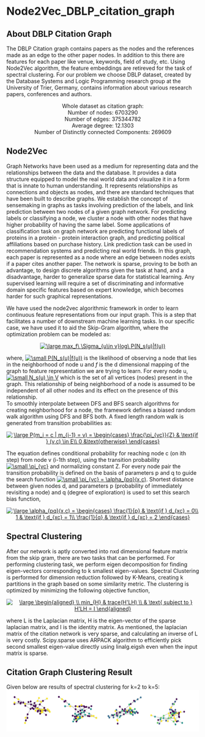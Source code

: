 # Node2Vec_DBLP_citation_graph

## About DBLP Citation Graph 
The DBLP Citation graph contains papers as the nodes and the references made as an edge to the other paper nodes. In addition to this there are features for each paper like venue, keywords, field of study, etc. Using Node2Vec algorithm, the feature embeddings are retireved for the task of spectral clustering. For our problem we choose DBLP dataset, created by the Database Systems and Logic Programming research group at the University of Trier, Germany, contains information about various research papers, conferences and authors.
<br>
<p align="center">
Whole dataset as citation graph:<br>
Number of nodes: 6703290<br>
Number of edges: 375344782 <br>
Average degree: 12.1303<br>
Number of Distinctly connected Components: 269609
</p>

## Node2Vec
Graph Networks have been used as a medium for representing data and the relationships between the data and the database. It provides a data structure equipped to model the real
world data and visualize it in a form that is innate to human understanding. It represents relationships as connections and objects as nodes, and there are standard techniques that have been built to describe graphs. We establish the concept of sensemaking in graphs as tasks involving prediction of the labels, and link prediction between two nodes of a given graph network. For predicting labels or classifying a node, we cluster a node with other nodes that have higher probability of having the same label. Some applications of classification task on graph network are predicting functional labels of proteins in a protein - protein interaction graph, and predicting political affiliations based on purchase history. Link prediction task can be used in recommendation systems and predicting real world friends. In this graph, each paper is represented as a node where an edge between nodes exists if a paper cites another paper. The network is sparse, proving to be both an advantage, to design discrete algorithms given the task at hand, and a disadvantage, harder to generalize sparse data for statistical learning. Any supervised learning will require a set of discriminating and informative domain specific features based on expert
knowledge, which becomes harder for such graphical representations.
<br>

We have used the node2vec algorithmic framework in order to learn continuous feature representations from our input graph. This is a step that facilitates a number of
downstream machine learning tasks. In our specific case, we have used it to aid the Skip-Gram algorithm, where the optimization problem can be modeled as:
<p align="center">
<a href="https://www.codecogs.com/eqnedit.php?latex=\small&space;max_f\&space;\Sigma_{u\in&space;v}log\&space;P(N_s(u)|f(u))" target="_blank"><img src="https://latex.codecogs.com/gif.latex?\large&space;max_f\&space;\Sigma_{u\in&space;v}log\&space;P(N_s(u)|f(u))" title="\large max_f\ \Sigma_{u\in v}log\ P(N_s(u)|f(u))" /></a>
</p>
where, <a href="https://www.codecogs.com/eqnedit.php?latex=\small&space;P(N_s(u)|f(u))" target="_blank"><img src="https://latex.codecogs.com/gif.latex?\small&space;P(N_s(u)|f(u))" title="\small P(N_s(u)|f(u))" /></a> is the likelihood of observing a node that lies in the neighborhood of node u and <i>f</i> is the d dimensional mapping of the graph to feature representation we are trying to learn. For every node u, <a href="https://www.codecogs.com/eqnedit.php?latex=\small&space;N_s(u)&space;\in&space;V" target="_blank"><img src="https://latex.codecogs.com/gif.latex?\small&space;N_s(u)&space;\in&space;V" title="\small N_s(u) \in V" /></a> which is the set of all vertices (nodes) present in the graph. This relationship of being neighborhood of a node is assumed to be independent of all other nodes and its effect on the presence of this relationship. 
<br>
To smoothly interpolate between DFS and BFS search algorithms for creating neighborhood for a node, the framework defines a biased random walk algorithm using DFS and BFS both. A fixed length random walk is generated from transition probabilities as:
<p align="center">
  <a href="https://www.codecogs.com/eqnedit.php?latex=\large&space;P(m_i&space;=&space;c&space;|&space;m_{i-1}&space;=&space;v)&space;=&space;\begin{cases}&space;\frac{\pi_{vc}}{Z}&space;&&space;\text{if&space;}&space;(v,c)&space;\in&space;E\\&space;0&space;&\text{otherwise}&space;\end{cases}" target="_blank"><img src="https://latex.codecogs.com/gif.latex?\large&space;P(m_i&space;=&space;c&space;|&space;m_{i-1}&space;=&space;v)&space;=&space;\begin{cases}&space;\frac{\pi_{vc}}{Z}&space;&&space;\text{if&space;}&space;(v,c)&space;\in&space;E\\&space;0&space;&\text{otherwise}&space;\end{cases}" title="\large P(m_i = c | m_{i-1} = v) = \begin{cases} \frac{\pi_{vc}}{Z} & \text{if } (v,c) \in E\\ 0 &\text{otherwise} \end{cases}" /></a>
  </p>
The equation defines conditional probability for reaching node c (on ith step) from node v (i-1th step), using the transition probability <a href="https://www.codecogs.com/eqnedit.php?latex=\small&space;\pi_{vc}" target="_blank"><img src="https://latex.codecogs.com/gif.latex?\small&space;\pi_{vc}" title="\small \pi_{vc}" /></a> and normalizing constant Z. For every node pair the transition probability is defined on the basis of parameters p and q to guide the search function <a href="https://www.codecogs.com/eqnedit.php?latex=\small&space;\pi_{vc}&space;=&space;\alpha_{pq}(x,c)" target="_blank"><img src="https://latex.codecogs.com/gif.latex?\small&space;\pi_{vc}&space;=&space;\alpha_{pq}(x,c)" title="\small \pi_{vc} = \alpha_{pq}(x,c)" /></a>. Shortest distance between given nodes d, and parameters p (probability of immediately revisiting a node) and q (degree of exploration) is used to set this search bias function, 
<p align="center">
 <a href="https://www.codecogs.com/eqnedit.php?latex=\large&space;\alpha_{pq}(x,c)&space;=&space;\begin{cases}&space;\frac{1}{p}&space;&&space;\text{if&space;}&space;d_{xc}&space;=&space;0\\&space;1&space;&&space;\text{if&space;}&space;d_{xc}&space;=&space;1\\&space;\frac{1}{q}&space;&&space;\text{if&space;}&space;d_{xc}&space;=&space;2&space;\end{cases}" target="_blank"><img src="https://latex.codecogs.com/gif.latex?\large&space;\alpha_{pq}(x,c)&space;=&space;\begin{cases}&space;\frac{1}{p}&space;&&space;\text{if&space;}&space;d_{xc}&space;=&space;0\\&space;1&space;&&space;\text{if&space;}&space;d_{xc}&space;=&space;1\\&space;\frac{1}{q}&space;&&space;\text{if&space;}&space;d_{xc}&space;=&space;2&space;\end{cases}" title="\large \alpha_{pq}(x,c) = \begin{cases} \frac{1}{p} & \text{if } d_{xc} = 0\\ 1 & \text{if } d_{xc} = 1\\ \frac{1}{q} & \text{if } d_{xc} = 2 \end{cases}" /></a>
 </p>

## Spectral Clustering
After our network is aptly converted into nxd dimensional feature matrix from the skip gram, there are two tasks that can be performed. For performing clustering task, we perform eigen decomposition for finding eigen-vectors corresponding to k smallest eigen-values. Spectral Clustering is performed for dimension reduction followed by K-Means, creating k partitions in the graph based on some similarity metric. The clustering is optimized by minimizing the following objective function, 
<p align="center">
  <a href="https://www.codecogs.com/eqnedit.php?latex=\large&space;\begin{aligned}&space;\\&space;min_{H}&space;&&space;trace(H'LH)&space;\\&space;&&space;\text{&space;subject&space;to&space;}&space;H'LH&space;=&space;I&space;\end{aligned}" target="_blank"><img src="https://latex.codecogs.com/gif.latex?\large&space;\begin{aligned}&space;\\&space;min_{H}&space;&&space;trace(H'LH)&space;\\&space;&&space;\text{&space;subject&space;to&space;}&space;H'LH&space;=&space;I&space;\end{aligned}" title="\large \begin{aligned} \\ min_{H} & trace(H'LH) \\ & \text{ subject to } H'LH = I \end{aligned}" /></a>
 </p>
 
where L is the Laplacian matrix, H is the eigen-vector of the sparse laplacian matrix, and I is the identity matrix. As mentioned, the laplacian matrix of the citation network is very sparse, and calculating an inverse of L is very costly. Scipy.sparse uses ARPACK algorithm to efficiently pick second smallest eigen-value directly using linalg.eigsh even when the input matrix is sparse.

## Citation Graph Clustering Result

Given below are results of spectral clustering for k=2 to k=5:
<img src= "https://raw.githubusercontent.com/tanishkasingh9/Node2Vec_DBLP_citation_graph/master/cluster.png">
